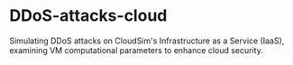 # DDoS-attacks-cloud
Simulating DDoS attacks on CloudSim's Infrastructure as a Service (IaaS), examining VM computational parameters to enhance cloud security.
